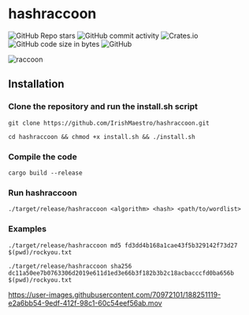# hashraccoon
![GitHub Repo stars](https://img.shields.io/github/stars/irishmaestro/hashraccoon?color=black&style=for-the-badge)
![GitHub commit activity](https://img.shields.io/github/commit-activity/m/irishmaestro/hashraccoon?color=black&label=commits&style=for-the-badge)
![Crates.io](https://img.shields.io/crates/d/hashraccoon?color=black&style=for-the-badge)
![GitHub code size in bytes](https://img.shields.io/github/languages/code-size/irishmaestro/hashraccoon?color=black&style=for-the-badge)
![GitHub](https://img.shields.io/github/license/irishmaestro/hashraccoon?color=black&style=for-the-badge)

![raccoon](https://user-images.githubusercontent.com/70972101/188251139-554fa07d-37e8-4eee-a68c-50369d7f6a23.jpeg)

## Installation
### Clone the repository and run the install.sh script
```shell 
git clone https://github.com/IrishMaestro/hashraccoon.git
```

```shell
cd hashraccoon && chmod +x install.sh && ./install.sh
```

### Compile the code
```shell
cargo build --release
```

### Run hashraccoon
```shell
./target/release/hashraccoon <algorithm> <hash> <path/to/wordlist>
```

### Examples
```shell
./target/release/hashraccoon md5 fd3dd4b168a1cae43f5b329142f73d27 $(pwd)/rockyou.txt
```

```shell
./target/release/hashraccoon sha256 dc11a50ee7b0763306d2019e611d1ed3e66b3f182b3b2c18acbacccfd0ba656b $(pwd)/rockyou.txt
```

https://user-images.githubusercontent.com/70972101/188251119-e2a6bb54-9edf-412f-98c1-60c54eef56ab.mov
